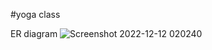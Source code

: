 #yoga class

ER diagram
![Screenshot 2022-12-12 020240](https://user-images.githubusercontent.com/58296589/206927552-b094336e-e486-4314-ab9f-7d974d842181.jpg)
